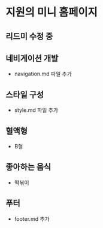 # 지원의 미니 홈페이지

## 리드미 수정 중

## 네비게이션 개발

- navigation.md 파일 추가

## 스타일 구성

- style.md 파일 추가

## 혈액형

- B형

## 좋아하는 음식

- 떡볶이

## 푸터

- footer.md 추가
